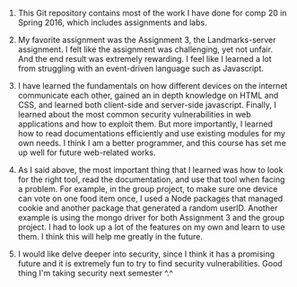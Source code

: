 1. This Git repository contains most of the work I have done for comp 20 in Spring 2016, which includes assignments and labs.

2. My favorite assignment was the Assignment 3, the Landmarks-server assignment. I felt like the assignment was challenging, yet not unfair. And the end result was extremely rewarding. I feel like I learned a lot from struggling with an event-driven language such as Javascript.

3. I have learned the fundamentals on how different devices on the internet communicate each other, gained an in depth knowledge on HTML and CSS, and learned both client-side and server-side javascript. Finally, I learned about the most common security vulnerabilities in web applications and how to exploit them. But more importantly, I learned how to read documentations efficiently and use existing modules for my own needs. I think I am a better programmer, and this course has set me up well for future web-related works.

4. As I said above, the most important thing that I learned was how to look for the right tool, read the documentation, and use that tool when facing a problem. For example, in the group project, to make sure one device can vote on one food item once, I used a Node packages that managed cookie and another package that generated a random userID. Another example is using the mongo driver for both Assignment 3 and the group project. I had to look up a lot of the features on my own and learn to use them. I think this will help me greatly in the future.

5. I would like delve deeper into security, since I think it has a promising future and it is extremely fun to try to find security vulnerabilities. Good thing I'm taking security next semester ^.^
